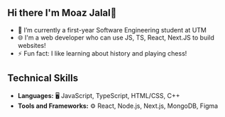 ## Hi there I'm Moaz Jalal👋

- 🔭 I’m currently a first-year Software Engineering student at UTM
- :globe_with_meridians: I'm a web developer who can use JS, TS, React, Next.JS to build websites! 
- ⚡ Fun fact: I like learning about history and playing chess!

## Technical Skills

- **Languages:** 🖥️ JavaScript, TypeScript, HTML/CSS, C++
- **Tools and Frameworks:** ⚙️ React, Node.js, Next.js, MongoDB, Figma


<!--
**MoazJalal02/MoazJalal02** is a ✨ _special_ ✨ repository because its `README.md` (this file) appears on your GitHub profile.

Here are some ideas to get you started:

- 👯 I’m looking to collaborate on ...
- 🤔 I’m looking for help with ...
- 💬 Ask me about ...
- 📫 How to reach me: ...
- 😄 Pronouns: ...
- ⚡ Fun fact: ...
-->
